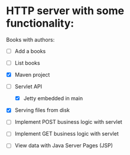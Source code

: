 # HTTP server with some functionality:

Books with authors:

* [ ] Add a books
* [ ] List books

* [x] Maven project
* [ ] Servlet API
  * [x] Jetty embedded in main 
  
* [x] Serving files from disk
* [ ] Implement POST business logic with servlet
* [ ] Implement GET business logic with servlet
* [ ] View data with Java Server Pages (JSP)